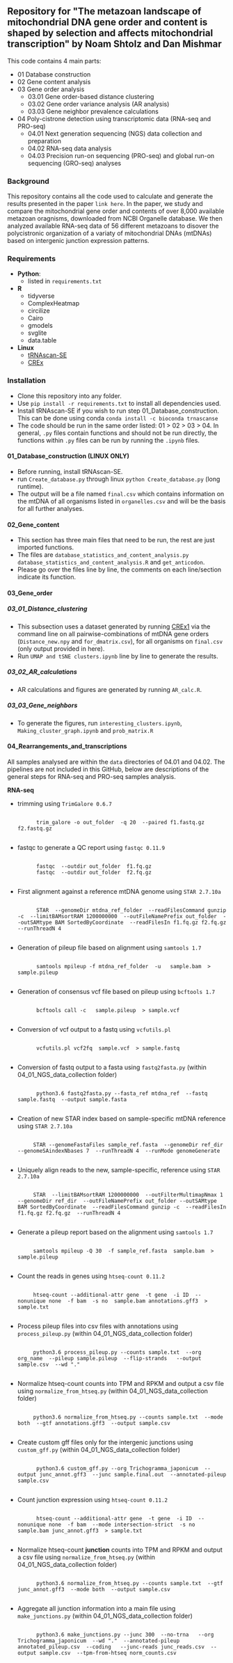 ## Repository for "The metazoan landscape of mitochondrial DNA gene order and content is shaped by selection and affects mitochondrial transcription" by Noam Shtolz and Dan Mishmar

This code contains 4 main parts:

- 01 Database construction
- 02 Gene content analysis 
- 03 Gene order analysis
    - 03.01 Gene order-based distance clustering
    - 03.02 Gene order variance analysis (AR analysis)
    - 03.03 Gene neighbor prevalence calculations
- 04 Poly-cistrone detection using transcriptomic data (RNA-seq and PRO-seq)
    - 04.01 Next generation sequencing (NGS) data collection and preparation
    - 04.02 RNA-seq data analysis
    - 04.03 Precision run-on sequencing (PRO-seq) and global run-on sequencing (GRO-seq) analyses

### Background

This repository contains all the code used to calculate and generate the results presented in the paper `link here`.
In the paper, we study and compare the mitochondrial gene order and contents of over 8,000 available metazoan oragnisms, downloaded from NCBI Organelle database. We then analyzed available RNA-seq data of 56 different metazoans to disover the polycistronic organization of a variaty of mitochondrial DNAs (mtDNAs) based on intergenic junction expression patterns.
### Requirements

- **Python**:
    - listed in `requirements.txt`
- **R**
    - tidyverse
    - ComplexHeatmap
    - circilize
    - Cairo
    - gmodels
    - svglite
    - data.table
- **Linux**
    - [tRNAscan-SE](https://anaconda.org/bioconda/trnascan-se)
    - [CREx](http://pacosy.informatik.uni-leipzig.de/crex)
### Installation

- Clone this repository into any folder.
- Use `pip install -r requirements.txt` to install all dependencies used.
- Install tRNAscan-SE if you wish to run step 01_Database_construction. This can be done using conda `conda install -c bioconda trnascanse`
- The code should be run in the same order listed: 01 > 02 > 03 > 04. In general, `.py` files contain functions and should not be run directly, the functions within `.py` files can be run by running the `.ipynb` files.
#### 01_Database_construction (LINUX ONLY)

- Before running, install tRNAscan-SE.
- run `Create_database.py` through linux `python Create_database.py` (long runtime).
- The output will be a file named `final.csv` which contains information on the mtDNA of all organisms listed in `organelles.csv` and will be the basis for all further analyses.
#### 02_Gene_content

- This section has three main files that need to be run, the rest are just imported functions.
- The files are `database_statistics_and_content_analysis.py` `database_statistics_and_content_analysis.R` and `get_anticodon`.
- Please go over the files line by line, the comments on each line/section indicate its function.
#### 03_Gene_order

##### 03_01_Distance_clustering

- This subsection uses a dataset generated by running [CREx1](http://pacosy.informatik.uni-leipzig.de/crex) via the command line on all pairwise-combinations of mtDNA gene orders (`Distance_new.npy` and `for_dmatrix.csv`), for all organisms on `final.csv` (only output provided in here).
- Run `UMAP and tSNE clusters.ipynb` line by line to generate the results.
##### 03_02_AR_calculations

- AR calculations and figures are generated by running `AR_calc.R`.
##### 03_03_Gene_neighbors
- To generate the figures, run `interesting_clusters.ipynb`, `Making_cluster_graph.ipynb` and `prob_matrix.R`

#### 04_Rearrangements_and_transcriptions
All samples analysed are within the `data` directories of 04.01 and 04.02. The pipelines are not included in this GitHub, below are descriptions of the general steps for RNA-seq and PRO-seq samples analysis.

**RNA-seq**
- trimming using `TrimGalore 0.6.7`

    <code>
        trim_galore -o out_folder  -q 20  --paired f1.fastq.gz f2.fastq.gz
    </code>

- fastqc to generate a QC report using `fastqc 0.11.9`

    <code>
        fastqc  --outdir out_folder  f1.fq.gz
        fastqc  --outdir out_folder  f2.fq.gz
    </code>

- First alignment against a reference mtDNA genome using `STAR 2.7.10a`

    <code>
        STAR  --genomeDir mtdna_ref_folder  --readFilesCommand gunzip -c  --limitBAMsortRAM 1200000000  --outFileNamePrefix out_folder  --outSAMtype BAM SortedByCoordinate  --readFilesIn f1.fq.gz f2.fq.gz  --runThreadN 4 
    </code>

- Generation of pileup file based on alignment using `samtools 1.7`

    <code>
        samtools mpileup -f mtdna_ref_folder  -u   sample.bam  > sample.pileup
    </code>

- Generation of consensus vcf file based on pileup using `bcftools 1.7`

    <code>
        bcftools call -c   sample.pileup  > sample.vcf
    </code>

- Conversion of vcf output to a fastq using `vcfutils.pl`

    <code>
        vcfutils.pl vcf2fq  sample.vcf  > sample.fastq
    </code>

- Conversion of fastq output to a fasta using `fastq2fasta.py` (within 04_01_NGS_data_collection folder)

    <code>
        python3.6 fastq2fasta.py --fasta_ref mtdna_ref  --fastq sample.fastq  --output sample.fasta 
    </code>

- Creation of new STAR index based on sample-specific mtDNA reference using `STAR 2.7.10a`

    <code>
       STAR --genomeFastaFiles sample_ref.fasta  --genomeDir ref_dir  --genomeSAindexNbases 7  --runThreadN 4  --runMode genomeGenerate  
    </code>

- Uniquely align reads to the new, sample-specific, reference using `STAR 2.7.10a`

    <code>
       STAR  --limitBAMsortRAM 1200000000  --outFilterMultimapNmax 1  --genomeDir ref_dir  --outFileNamePrefix out_folder --outSAMtype BAM SortedByCoordinate  --readFilesCommand gunzip -c  --readFilesIn f1.fq.gz f2.fq.gz  --runThreadN 4  
    </code>

- Generate a pileup report based on the alignment using `samtools 1.7`

    <code>
       samtools mpileup -Q 30  -f sample_ref.fasta  sample.bam  > sample.pileup
    </code>

- Count the reads in genes using `htseq-count 0.11.2`

    <code>
       htseq-count --additional-attr gene  -t gene  -i ID  --nonunique none  -f bam  -s no  sample.bam annotations.gff3  > sample.txt
    </code>

- Process pileup files into csv files with annotations using `process_pileup.py` (within 04_01_NGS_data_collection folder)

    <code>
       python3.6 process_pileup.py --counts sample.txt  --org org_name  --pileup sample.pileup  --flip-strands   --output sample.csv  --wd "." 
    </code>

- Normalize htseq-count counts into TPM and RPKM and output a csv file using `normalize_from_htseq.py` (within 04_01_NGS_data_collection folder)

    <code>
       python3.6 normalize_from_htseq.py --counts sample.txt  --mode both  --gtf annotations.gff3  --output sample.csv 
    </code>

- Create custom gff files only for the intergenic junctions using `custom_gff.py` (within 04_01_NGS_data_collection folder)

    <code>
        python3.6 custom_gff.py --org Trichogramma_japonicum  --output junc_annot.gff3  --junc sample.final.out  --annotated-pileup sample.csv 
    </code>

- Count junction expression using `htseq-count 0.11.2`

    <code>
        htseq-count --additional-attr gene  -t gene  -i ID  --nonunique none  -f bam  --mode intersection-strict  -s no sample.bam junc_annot.gff3  > sample.txt
    </code>

- Normalize htseq-count **junction** counts into TPM and RPKM and output a csv file using `normalize_from_htseq.py` (within 04_01_NGS_data_collection folder)

    <code>
        python3.6 normalize_from_htseq.py --counts sample.txt  --gtf junc_annot.gff3  --mode both  --output sample.csv 
    </code>

- Aggregate all junction information into a main file using `make_junctions.py` (within 04_01_NGS_data_collection folder)

    <code>
        python3.6 make_junctions.py --junc 300  --no-trna   --org Trichogramma_japonicum  --wd "."  --annotated-pileup annotated_pileup.csv  --coding   --junc-reads junc_reads.csv  --output sample.csv  --tpm-from-htseq norm_counts.csv 
    </code>